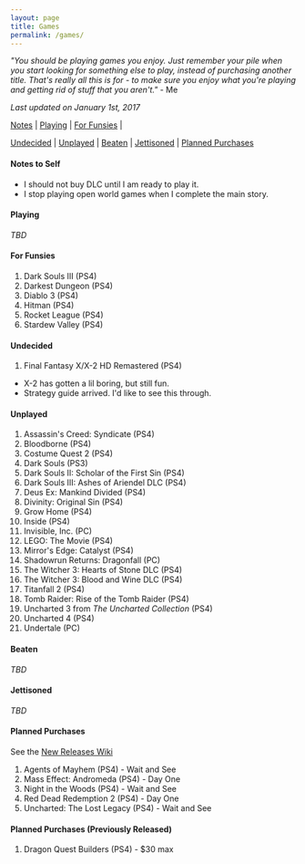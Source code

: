 ```yaml
---
layout: page
title: Games
permalink: /games/
---
```


_"You should be playing games you enjoy. Just remember your pile when you start
looking for something else to play, instead of purchasing another title. That's
really all this is for - to make sure you enjoy what you're playing and getting
rid of stuff that you aren't."_ - Me

*Last updated on January 1st, 2017*

[Notes][notes-to-self] |
[Playing][currently-playing] |
[For Funsies][for-fun] |
<!-- [Awaiting Content][awaiting-content] | -->
[Undecided][undecided] |
[Unplayed][unplayed] |
[Beaten][beaten] |
[Jettisoned][jettisoned] |
[Planned Purchases][planned-purchases]

<a name='notes-to-self'>

#### Notes to Self

+ I should not buy DLC until I am ready to play it.
+ I stop playing open world games when I complete the main story.

<a name='currently-playing'></a>

#### Playing

_TBD_

<a name='for-fun'></a>

#### For Funsies 

1. Dark Souls III (PS4)
1. Darkest Dungeon (PS4)
1. Diablo 3 (PS4)
1. Hitman (PS4)
1. Rocket League (PS4)
1. Stardew Valley (PS4) 

<a name='awaiting-content'></a>

<!-- _None_ -->

<a name='undecided'>

#### Undecided

1. Final Fantasy X/X-2 HD Remastered (PS4)
  - X-2 has gotten a lil boring, but still fun.
  - Strategy guide arrived. I'd like to see this through.

<a name='unplayed'></a>

#### Unplayed

1. Assassin's Creed: Syndicate (PS4)
1. Bloodborne (PS4)
1. Costume Quest 2 (PS4)
1. Dark Souls (PS3)
1. Dark Souls II: Scholar of the First Sin (PS4)
1. Dark Souls III: Ashes of Ariendel DLC (PS4)
1. Deus Ex: Mankind Divided (PS4)
1. Divinity: Original Sin (PS4)
1. Grow Home (PS4)
1. Inside (PS4)
1. Invisible, Inc. (PC)
1. LEGO: The Movie (PS4)
1. Mirror's Edge: Catalyst (PS4)
1. Shadowrun Returns: Dragonfall (PC)
1. The Witcher 3: Hearts of Stone DLC (PS4)
1. The Witcher 3: Blood and Wine DLC (PS4)
1. Titanfall 2 (PS4)
1. Tomb Raider: Rise of the Tomb Raider (PS4)
1. Uncharted 3 from _The Uncharted Collection_ (PS4)
1. Uncharted 4 (PS4)
1. Undertale (PC)

<a name='beaten'></a>

#### Beaten

_TBD_

<a name='jettisoned'></a>

#### Jettisoned

_TBD_

<a name='planned-purchases'></a>

#### Planned Purchases 

See the [New Releases Wiki][new-releases]

1. Agents of Mayhem (PS4) - Wait and See
1. Mass Effect: Andromeda (PS4) - Day One
1. Night in the Woods (PS4) - Wait and See
1. Red Dead Redemption 2 (PS4) - Day One
1. Uncharted: The Lost Legacy (PS4) - Wait and See

#### Planned Purchases (Previously Released)

1. Dragon Quest Builders (PS4) - $30 max

[new-releases]: https://en.wikipedia.org/wiki/2017_in_video_gaming#Game_releases
[notes-to-self]: #notes-to-self
[currently-playing]: #currently-playing
[awaiting-content]: #awaiting-content
[undecided]: #undecided
[unplayed]: #unplayed
[beaten]: #beaten
[jettisoned]: #jettisoned
[for-fun]: #for-fun
[planned-purchases]: #planned-purchases
